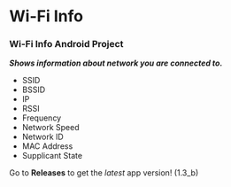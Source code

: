 # Wi-Fi Info
### Wi-Fi Info Android Project

***Shows information about network you are connected to.***

* SSID
* BSSID
* IP
* RSSI
* Frequency
* Network Speed
* Network ID
* MAC Address
* Supplicant State

Go to **Releases** to get the *latest* app version! (1.3_b)
